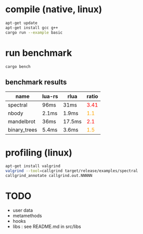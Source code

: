 
# compile (native, linux)
```bash
apt-get update
apt-get install gcc g++
cargo run --example basic
```

# run benchmark
`cargo bench`

## benchmark results

| name | lua-rs | rlua | ratio |
|------|--------|------|-------|
| spectral | 96ms | 31ms | <span style="color:red">3.41</span> |
| nbody | 2.1ms | 1.9ms | <span style="color:orange">1.1</span> |
| mandelbrot | 36ms | 17.5ms | <span style="color:red">2.1</span> |
| binary_trees | 5.4ms | 3.6ms | <span style="color:orange">1.5</span> |

# profiling (linux)
```bash
apt-get install valgrind
valgrind --tool=callgrind target/release/examples/spectral
callgrind_annotate callgrind.out.NNNNN
```

# TODO
- user data
- metamethods
- hooks
- libs : see README.md in src/libs
